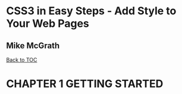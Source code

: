 # **CSS3 in Easy Steps - Add Style to Your Web Pages**
## Mike McGrath

[Back to TOC](./THE%20BOOK%20ON%20CSS3.md)

# CHAPTER 1 GETTING STARTED

